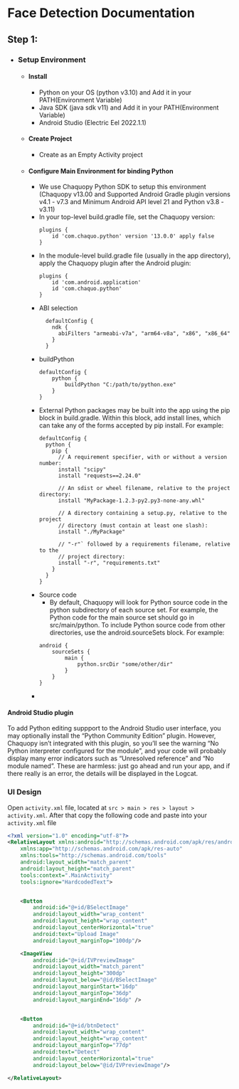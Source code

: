 # Face Detection Documentation

## Step 1:
- ### Setup Environment
  - #### Install 
    - Python on your OS (python v3.10) and Add it in your PATH(Environment Variable)
    - Java SDK (java sdk v11) and Add it in your PATH(Environment Variable)
    - Android Studio (Electric Eel 2022.1.1)

  - #### Create Project
    - Create as an Empty Activity project

  - #### Configure Main Environment for binding Python
    - We use Chaquopy Python SDK to setup this environment (Chaquopy v13.00 and Supported Android Gradle plugin versions v4.1 - v7.3 and Minimum Android API level 21 and Python v3.8 - v3.11)
    - In your top-level build.gradle file, set the Chaquopy version:
      ```
      plugins {
          id 'com.chaquo.python' version '13.0.0' apply false
      }
      ```
    - In the module-level build.gradle file (usually in the app directory), apply the Chaquopy plugin after the Android plugin:
      ```
      plugins {
          id 'com.android.application'
          id 'com.chaquo.python'
      }
      ```
    - ABI selection
      ```
        defaultConfig {
          ndk {
            abiFilters "armeabi-v7a", "arm64-v8a", "x86", "x86_64"
          }
        }
      ```
    - buildPython
      ```
      defaultConfig {
          python {
              buildPython "C:/path/to/python.exe"
          }
      }
      ```
    - External Python packages may be built into the app using the pip block in build.gradle. Within this block, add install lines, which can take any of the forms accepted by pip install. For example:
      ```
      defaultConfig {
        python {
          pip {
            // A requirement specifier, with or without a version number:
            install "scipy"
            install "requests==2.24.0"

            // An sdist or wheel filename, relative to the project directory:
            install "MyPackage-1.2.3-py2.py3-none-any.whl"

            // A directory containing a setup.py, relative to the project
            // directory (must contain at least one slash):
            install "./MyPackage"

            // "-r"` followed by a requirements filename, relative to the
            // project directory:
            install "-r", "requirements.txt"
          }
        }
      }
      ```
    - Source code
      - By default, Chaquopy will look for Python source code in the python subdirectory of each source set. For example, the Python code for the main source set should go in src/main/python. To include Python source code from other directories, use the android.sourceSets block. For example:
      ```
      android {
          sourceSets {
              main {
                  python.srcDir "some/other/dir"
              }
          }
      }
      ```
    - 
#### Android Studio plugin
To add Python editing suppport to the Android Studio user interface, you may optionally install the “Python Community Edition” plugin. However, Chaquopy isn’t integrated with this plugin, so you’ll see the warning “No Python interpreter configured for the module”, and your code will probably display many error indicators such as “Unresolved reference” and “No module named”. These are harmless: just go ahead and run your app, and if there really is an error, the details will be displayed in the Logcat.












### UI Design
Open `activity.xml` file, located at `src > main > res > layout > activity.xml`. After that copy the following code and paste into your `activity.xml` file

```xml
<?xml version="1.0" encoding="utf-8"?>
<RelativeLayout xmlns:android="http://schemas.android.com/apk/res/android"
    xmlns:app="http://schemas.android.com/apk/res-auto"
    xmlns:tools="http://schemas.android.com/tools"
    android:layout_width="match_parent"
    android:layout_height="match_parent"
    tools:context=".MainActivity"
    tools:ignore="HardcodedText">


    <Button
        android:id="@+id/BSelectImage"
        android:layout_width="wrap_content"
        android:layout_height="wrap_content"
        android:layout_centerHorizontal="true"
        android:text="Upload Image"
        android:layout_marginTop="100dp"/>

    <ImageView
        android:id="@+id/IVPreviewImage"
        android:layout_width="match_parent"
        android:layout_height="300dp"
        android:layout_below="@id/BSelectImage"
        android:layout_marginStart="16dp"
        android:layout_marginTop="36dp"
        android:layout_marginEnd="16dp" />


    <Button
        android:id="@+id/btnDetect"
        android:layout_width="wrap_content"
        android:layout_height="wrap_content"
        android:layout_marginTop="77dp"
        android:text="Detect"
        android:layout_centerHorizontal="true"
        android:layout_below="@id/IVPreviewImage"/>

</RelativeLayout>
```

